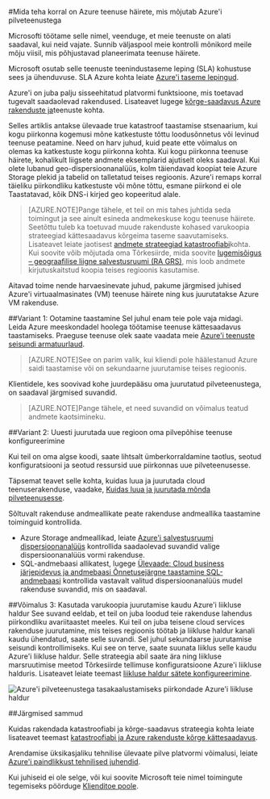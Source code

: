 <properties
    pageTitle="Mida korral on Azure teenuse häirete, mis mõjutab Azure'i pilveteenustega | Microsoft Azure'i"
    description="Vaadake, mida teha korral Azure teenuse häirete, mis mõjutab Azure'i pilveteenustega."
    services="cloud-services"
    documentationCenter=""
    authors="kmouss"
    manager="drewm"
    editor=""/>

<tags
    ms.service="cloud-services"
    ms.workload="cloud-services"
    ms.tgt_pltfrm="na"
    ms.devlang="na"
    ms.topic="article"
    ms.date="05/16/2016"
    ms.author="kmouss;aglick"/>

#<a name="what-to-do-in-the-event-of-an-azure-service-disruption-that-impacts-azure-cloud-services"></a>Mida teha korral on Azure teenuse häirete, mis mõjutab Azure'i pilveteenustega

Microsofti töötame selle nimel, veenduge, et meie teenuste on alati saadaval, kui neid vajate. Sunnib väljaspool meie kontrolli mõnikord meile mõju viisil, mis põhjustavad planeerimata teenuse häirete.

Microsoft osutab selle teenuste teenindustaseme leping (SLA) kohustuse sees ja ühenduvuse. SLA Azure kohta leiate [Azure'i taseme lepingud](https://azure.microsoft.com/support/legal/sla/).

Azure'i on juba palju sisseehitatud platvormi funktsioone, mis toetavad tugevalt saadaolevad rakendused. Lisateavet lugege [kõrge-saadavus Azure rakenduste ja](../resiliency/resiliency-disaster-recovery-high-availability-azure-applications.md)teenuste kohta.

Selles artiklis antakse ülevaade true katastroof taastamise stsenaarium, kui kogu piirkonna kogemusi mõne katkestuste tõttu loodusõnnetus või levinud teenuse peatamine. Need on harv juhud, kuid peate ette võimalus on olemas ka katkestuste kogu piirkonna kohta. Kui kogu piirkonna teenuse häirete, kohalikult liigsete andmete eksemplarid ajutiselt oleks saadaval. Kui olete lubanud geo-dispersioonanalüüs, kolm täiendavad koopiat teie Azure Storage plekid ja tabelid on talletatud teises regioonis. Azure'i remaps korral täieliku piirkondliku katkestuste või mõne tõttu, esmane piirkond ei ole Taastatavad, kõik DNS-i kirjed geo kopeeritud alale.

>[AZURE.NOTE]Pange tähele, et teil on mis tahes juhtida seda toimingut ja see ainult esineda andmekeskuse kogu teenuse häirete. Seetõttu tuleb ka toetuvad muude rakenduste kohased varukoopia strateegiad kättesaadavus kõrgeima taseme saavutamiseks. Lisateavet leiate jaotisest [andmete strateegiad katastroofiabi](../resiliency/resiliency-disaster-recovery-high-availability-azure-applications.md#DSDR)kohta. Kui soovite võib mõjutada oma Tõrkesiirde, mida soovite [lugemisõigus – geograafilise liigne salvestusruumi (RA GRS)](../storage/storage-redundancy.md#read-access-geo-redundant-storage), mis loob andmete kirjutuskaitstud koopia teises regioonis kasutamise.

Aitavad toime nende harvaesinevate juhud, pakume järgmised juhised Azure'i virtuaalmasinates (VM) teenuse häirete ning kus juurutatakse Azure VM rakenduse.

##<a name="option-1-wait-for-recovery"></a>Variant 1: Ootamine taastamine
Sel juhul enam teie pole vaja midagi. Leida Azure meeskondadel hoolega töötamise teenuse kättesaadavus taastamiseks. Praeguse teenuse olek saate vaadata meie [Azure'i teenuste seisundi armatuurlaud](https://azure.microsoft.com/status/).

>[AZURE.NOTE]See on parim valik, kui kliendi pole häälestanud Azure saidi taastamise või on sekundaarne juurutamise teises regioonis.

Klientidele, kes soovivad kohe juurdepääsu oma juurutatud pilveteenustega, on saadaval järgmised suvandid.

>[AZURE.NOTE]Pange tähele, et need suvandid on võimalus teatud andmete kaotsimineku.     

##<a name="option-2-re-deploy-your-cloud-service-configuration-to-a-new-region"></a>Variant 2: Uuesti juurutada uue regioon oma pilvepõhise teenuse konfigureerimine

Kui teil on oma algse koodi, saate lihtsalt ümberkorraldamine taotlus, seotud konfiguratsiooni ja seotud ressursid uue piirkonnas uue pilveteenusesse.  

Täpsemat teavet selle kohta, kuidas luua ja juurutada cloud teenuserakenduse, vaadake, [Kuidas luua ja juurutada mõnda pilveteenusesse](./cloud-services-how-to-create-deploy-portal.md).

Sõltuvalt rakenduse andmeallikate peate rakenduse andmeallika taastamine toiminguid kontrollida.
  * Azure Storage andmeallikad, leiate [Azure'i salvestusruumi dispersioonanalüüs](../storage/storage-redundancy.md#read-access-geo-redundant-storage) kontrollida saadaolevad suvandid valige dispersioonanalüüs vormi rakenduse.
  * SQL-andmebaasi allikatest, lugege [Ülevaade: Cloud business järjepidevus ja andmebaasi Õnnetusejärgne taastamine SQL-andmebaasi](../sql-database/sql-database-business-continuity.md) kontrollida vastavalt valitud dispersioonanalüüs mudel rakenduse suvandid, mis on saadaval.

##<a name="option-3-use-a-backup-deployment-through-azure-traffic-manager"></a>Võimalus 3: Kasutada varukoopia juurutamise kaudu Azure'i liikluse haldur
See suvand eeldab, et teil on juba loodud teie rakenduse lahendus piirkondliku avariitaastet meeles. Kui teil on juba teisene cloud services rakenduse juurutamine, mis teises regioonis töötab ja liikluse haldur kanali kaudu ühendatud, saate selle suvandi. Sel juhul sekundaarse juurutamise seisundi kontrollimiseks. Kui see on terve, saate suunata liiklus selle kaudu Azure'i liikluse haldur. Selle strateegia abil saate ära ning liikluse marsruutimise meetod Tõrkesiirde tellimuse konfiguratsioone Azure'i liikluse halduris. Lisateavet leiate teemast [liikluse haldur sätete konfigureerimine](../traffic-manager/traffic-manager-overview.md#how-to-configure-traffic-manager-settings).

![Azure'i pilveteenustega tasakaalustamiseks piirkondade Azure'i liikluse haldur](./media/cloud-services-disaster-recovery-guidance/using-azure-traffic-manager.png)

##<a name="next-steps"></a>Järgmised sammud

Kuidas rakendada katastroofiabi ja kõrge-saadavus strateegia kohta leiate lisateavet teemast [katastroofiabi ja Azure rakenduste kõrge kättesaadavus](../resiliency/resiliency-disaster-recovery-high-availability-azure-applications.md).

Arendamise üksikasjaliku tehnilise ülevaate pilve platvormi võimalusi, leiate [Azure'i paindlikkust tehnilised juhendid](../resiliency/resiliency-technical-guidance.md).

Kui juhiseid ei ole selge, või kui soovite Microsoft teie nimel toimingute tegemiseks pöörduge [Klienditoe poole](https://portal.azure.com/#blade/Microsoft_Azure_Support/HelpAndSupportBlade).
